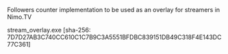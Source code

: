 Followers counter implementation to be used as an overlay for streamers in Nimo.TV

stream_overlay.exe [sha-256: 7D7D27AB3C740CC610C1C7B9C3A5551BFDBC839151DB49C318F4E143DC77C361]